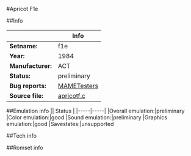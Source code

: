#Apricot F1e

##Info

||Info|
|-----|-----|
|**Setname:**|f1e
|**Year:**|1984
|**Manufacturer:**|ACT
|**Status:**|preliminary
|**Bug reports:**|[MAMETesters](http://mametesters.org/view_all_set.php?type=1&temporary=y&search=apricotf.c)
|**Source file:**|[apricotf.c](https://github.com/mamedev/mame/blob/master/src/mess/drivers/apricotf.c)

##Emulation info
|| Status |
|-----|-----|
|Overall emulation:|preliminary
|Color emulation:|good
|Sound emulation:|preliminary
|Graphics emulation:|good
|Savestates:|unsupported

##Tech info

##Romset info

<!--- START OF EDITED COMMENT DO NOT TOUCH TEXT ABOVE-->
